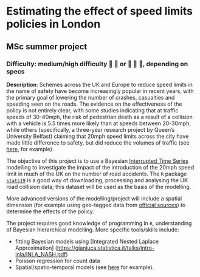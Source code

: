 # Estimating the effect of speed limits policies in London
## MSc summer project
### Difficulty: **medium/high difficulty** :grimacing: :grimacing: or :grimacing: :grimacing: :grimacing:, depending on specs

**Description**: Schemes across the UK and Europe to reduce speed limits in the name of safety have become increasingly popular in recent years, with the primary goal of lowering the number of crashes, casualties and speeding seen on the roads. The evidence on the effectiveness of the policy is not entirely clear, with some studies indicating that at traffic speeds of 30-40mph, the risk of pedestrian death as a result of a collision with a vehicle is 5.5 times more likely than at speeds between 20-30mph, while others (specifically, a three-year research project by Queen’s University Belfast) claiming that 20mph speed limits across the city have made little difference to safety, but did reduce the volumes of traffic (see [here](https://jech.bmj.com/lookup/doi/10.1136/jech-2022-219729), for example).

The objective of this project is to use a Bayesian [Interrupted Time Series](https://en.wikipedia.org/wiki/Interrupted_time_series) modelling to investigate the impact of the introduction of the 20mph speed limit in much of the UK on the number of road accidents. The `R` package [`stats19`](https://cran.r-project.org/web/packages/stats19/index.html) is a good way of downloading, processing and analysing the UK road collision data; this dataset will be used as the basis of the modelling.

More advanced versions of the modelling/project will include a spatial dimension (for example using geo-tagged data from [official sources](https://roadtraffic.dft.gov.uk/downloads)) to determine the effects of the policy.

The project requires good knowledge of programming in `R`, understanding of Bayesian hierarchical modelling. More specific tools/skills include:

- fitting Bayesian models using [Integrated Nested Laplace Approximation] (https://gianluca.statistica.it/talks/intro-inla/INLA_NASH.pdf)
- Poisson regression for count data
- Spatial/spatio-temporal models (see [here](https://gianluca.statistica.it/slides/armitage/seminar/) for example).
